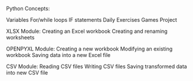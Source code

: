 
Python Concepts:

Variables
For/while loops
IF statements
Daily Exercises
Games Project

XLSX Module:
Creating an Excel workbook
Creating and renaming worksheets

OPENPYXL Module:
Creating a new workbook
Modifying an existing workbook
Saving data into a new Excel file

CSV Module:
Reading CSV files
Writing CSV files
Saving transformed data into new CSV file
